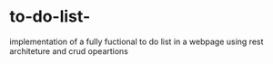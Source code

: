 # to-do-list-
implementation of a fully fuctional to do list in a webpage using rest architeture and crud  opeartions
